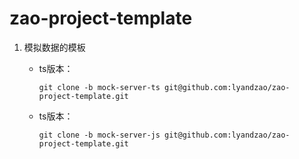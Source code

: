 # zao-project-template

1. 模拟数据的模板

   + ts版本：

     `git clone -b mock-server-ts git@github.com:lyandzao/zao-project-template.git`

   + ts版本：

     `git clone -b mock-server-js git@github.com:lyandzao/zao-project-template.git`

